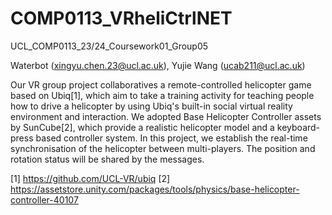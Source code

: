 # COMP0113_VRheliCtrlNET

UCL_COMP0113_23/24_Coursework01_Group05

Waterbot (xingyu.chen.23@ucl.ac.uk), Yujie Wang (ucab211@ucl.ac.uk)

Our VR group project collaboratives a remote-controlled helicopter game based on Ubiq[1], which aim to take a training activity for teaching people how to drive a helicopter by using Ubiq's built-in social virtual reality environment and interaction. We adopted Base Helicopter Controller assets by SunCube[2], which provide a realistic helicopter model and a keyboard-press based controller system. In this project, we establish the real-time synchronisation of the helicopter between multi-players. The position and rotation status will be shared by the messages.

[1] https://github.com/UCL-VR/ubiq
[2] https://assetstore.unity.com/packages/tools/physics/base-helicopter-controller-40107

